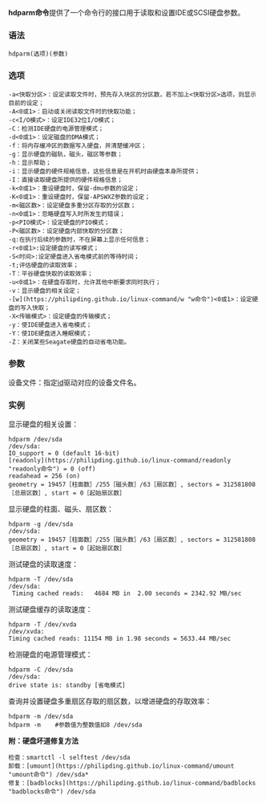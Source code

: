 **hdparm命令**提供了一个命令行的接口用于读取和设置IDE或SCSI硬盘参数。

### 语法  

```
hdparm(选项)(参数)
```

### 选项  

```
-a<快取分区>：设定读取文件时，预先存入块区的分区数，若不加上<快取分区>选项，则显示目前的设定；
-A<0或1>：启动或关闭读取文件时的快取功能；
-c<I/O模式>：设定IDE32位I/O模式；
-C：检测IDE硬盘的电源管理模式；
-d<0或1>：设定磁盘的DMA模式；
-f：将内存缓冲区的数据写入硬盘，并清楚缓冲区；
-g：显示硬盘的磁轨，磁头，磁区等参数；
-h：显示帮助；
-i：显示硬盘的硬件规格信息，这些信息是在开机时由硬盘本身所提供；
-I：直接读取硬盘所提供的硬件规格信息；
-k<0或1>：重设硬盘时，保留-dmu参数的设定；
-K<0或1>：重设硬盘时，保留-APSWXZ参数的设定；
-m<磁区数>：设定硬盘多重分区存取的分区数；
-n<0或1>：忽略硬盘写入时所发生的错误；
-p<PIO模式>：设定硬盘的PIO模式；
-P<磁区数>：设定硬盘内部快取的分区数；
-q:在执行后续的参数时，不在屏幕上显示任何信息；
-r<0或1>:设定硬盘的读写模式；
-S<时间>:设定硬盘进入省电模式前的等待时间；
-t;评估硬盘的读取效率；
-T：平谷硬盘快取的读取效率；
-u<0或1>：在硬盘存取时，允许其他中断要求同时执行；
-v：显示硬盘的相关设定；
-[w](https://philipding.github.io/linux-command/w "w命令")<0或1>：设定硬盘的写入快取；
-X<传输模式>：设定硬盘的传输模式；
-y：使IDE硬盘进入省电模式；
-Y：使IDE硬盘进入睡眠模式；
-Z：关闭某些Seagate硬盘的自动省电功能。
```

### 参数  

设备文件：指定[id](https://philipding.github.io/linux-command/id "id命令")驱动对应的设备文件名。

### 实例  

显示硬盘的相关设置：

```
hdparm /dev/sda
/dev/sda:
IO_support = 0 (default 16-bit)
[readonly](https://philipding.github.io/linux-command/readonly "readonly命令") = 0 (off)
readahead = 256 (on)
geometry = 19457［柱面数］/255［磁头数］/63［扇区数］, sectors = 312581808［总扇区数］, start = 0［起始扇区数］

```

显示硬盘的柱面、磁头、扇区数：

```
hdparm -g /dev/sda
/dev/sda:
geometry = 19457［柱面数］/255［磁头数］/63［扇区数］, sectors = 312581808［总扇区数］, start = 0［起始扇区数］
```

测试硬盘的读取速度：

```
hdparm -T /dev/sda
/dev/sda:
 Timing cached reads:   4684 MB in  2.00 seconds = 2342.92 MB/sec
```

测试硬盘缓存的读取速度：

```
hdparm -T /dev/xvda
/dev/xvda:
Timing cached reads: 11154 MB in 1.98 seconds = 5633.44 MB/sec

```

检测硬盘的电源管理模式：

```
hdparm -C /dev/sda
/dev/sda:
drive state is: standby [省电模式]
```

查询并设置硬盘多重扇区存取的扇区数，以增进硬盘的存取效率：

```
hdparm -m /dev/sda
hdparm -m    #参数值为整数值如8 /dev/sda
```

**附：硬盘坏道修复方法**

```
检查：smartctl -l selftest /dev/sda
卸载：[umount](https://philipding.github.io/linux-command/umount "umount命令") /dev/sda*
修复：[badblocks](https://philipding.github.io/linux-command/badblocks "badblocks命令") /dev/sda
```
